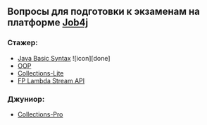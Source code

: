## Вопросы для подготовки к экзаменам на платформе [Job4j](https://job4j.ru/ "https://job4j.ru")

### Стажер:

+ [Java Basic Syntax](BasicSyntax.md#java-basic-syntax) ![icon][done]
+ [OOP](OOP.md#oop)
+ [Collections-Lite](CollectionsLite.md#collections-lite)
+ [FP Lambda Stream API](FPLambdaStreamAPI.md#fp-lambda-stream-api)

### Джуниор:

+ [Collections-Pro](CollectionsPro.md#collections-pro)